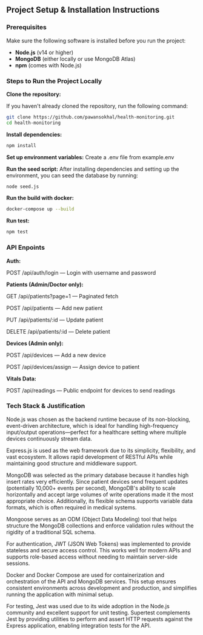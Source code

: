 ## Project Setup & Installation Instructions

### Prerequisites

Make sure the following software is installed before you run the project:

- **Node.js** (v14 or higher)
- **MongoDB** (either locally or use MongoDB Atlas)
- **npm** (comes with Node.js)

### Steps to Run the Project Locally

 **Clone the repository:**

   If you haven't already cloned the repository, run the following command:

   ```bash
   git clone https://github.com/pawansokhal/health-monitoring.git
   cd health-monitoring
   ```


**Install dependencies:**
```bash
npm install
```

**Set up environment variables:**
Create a .env file from example.env


**Run the seed script:**
After installing dependencies and setting up the environment, you can seed the database by running:
```bash
node seed.js
```

**Run the build with docker:**
```bash
docker-compose up --build
```

**Run test:**
```bash
npm test
```


### API Enpoints


**Auth:**

POST /api/auth/login — Login with username and password


**Patients (Admin/Doctor only):**

GET /api/patients?page=1 — Paginated fetch

POST /api/patients — Add new patient

PUT /api/patients/:id — Update patient

DELETE /api/patients/:id — Delete patient


**Devices (Admin only):**

POST /api/devices — Add a new device

POST /api/devices/assign — Assign device to patient

**Vitals Data:**

POST /api/readings — Public endpoint for devices to send readings


### Tech Stack & Justification

Node.js was chosen as the backend runtime because of its non-blocking, event-driven architecture, which is ideal for handling high-frequency input/output operations—perfect for a healthcare setting where multiple devices continuously stream data.

Express.js is used as the web framework due to its simplicity, flexibility, and vast ecosystem. It allows rapid development of RESTful APIs while maintaining good structure and middleware support.

MongoDB was selected as the primary database because it handles high insert rates very efficiently. Since patient devices send frequent updates (potentially 10,000+ events per second), MongoDB's ability to scale horizontally and accept large volumes of write operations made it the most appropriate choice. Additionally, its flexible schema supports variable data formats, which is often required in medical systems.

Mongoose serves as an ODM (Object Data Modeling) tool that helps structure the MongoDB collections and enforce validation rules without the rigidity of a traditional SQL schema.

For authentication, JWT (JSON Web Tokens) was implemented to provide stateless and secure access control. This works well for modern APIs and supports role-based access without needing to maintain server-side sessions.

Docker and Docker Compose are used for containerization and orchestration of the API and MongoDB services. This setup ensures consistent environments across development and production, and simplifies running the application with minimal setup.

For testing, Jest was used due to its wide adoption in the Node.js community and excellent support for unit testing. Supertest complements Jest by providing utilities to perform and assert HTTP requests against the Express application, enabling integration tests for the API.
